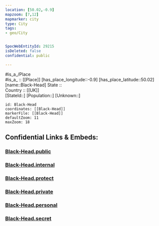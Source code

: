 ```yaml
---
location: [50.02,-0.9] 
mapzoom: [7,12] 
mapmarker: city 
type: City
tags:
- geo/City


SpocWebEntityId: 29215
isDeleted: false
confidential: public

---
```

#is_a_/Place  
#is_a_ :: [[Place]] 
[has_place_longitude::-0.9] 
[has_place_latitude::50.02] 
[name::Black-Head] 
State ::  
Country :: [[UK]]  
[StateId::] 
[Population::] 
[Unknown::] 


```leaflet
id: Black-Head
coordinates: [[Black-Head]] 
markerFile: [[Black-Head]] 
defaultZoom: 11 
maxZoom: 18
```


## Confidential Links & Embeds: 

### [Black-Head.public](/_public/\Earth\Continent\Europe\Europe~North\UK\CityBlack-Head.public.md) 

### [Black-Head.internal](/_internal/\Earth\Continent\Europe\Europe~North\UK\CityBlack-Head.internal.md) 

### [Black-Head.protect](/_protect/\Earth\Continent\Europe\Europe~North\UK\CityBlack-Head.protect.md) 

### [Black-Head.private](/_private/\Earth\Continent\Europe\Europe~North\UK\CityBlack-Head.private.md) 

### [Black-Head.personal](/_personal/\Earth\Continent\Europe\Europe~North\UK\CityBlack-Head.personal.md) 

### [Black-Head.secret](/_secret/\Earth\Continent\Europe\Europe~North\UK\CityBlack-Head.secret.md)

